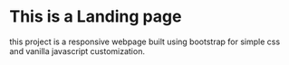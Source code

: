 # This is a Landing page
this project is a responsive webpage built using bootstrap for simple css and vanilla javascript customization.

